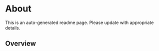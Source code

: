 # About

This is an auto-generated readme page. Please update with appropriate details. 


## Overview

